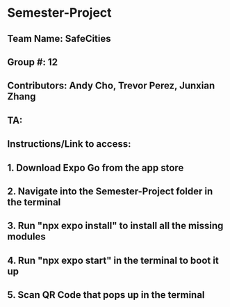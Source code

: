# Semester-Project

## Team Name: SafeCities
## Group #: 12
## Contributors: Andy Cho, Trevor Perez, Junxian Zhang
## TA: <Insert Here>

## Instructions/Link to access: 
## 1. Download Expo Go from the app store
## 2. Navigate into the Semester-Project folder in the terminal
## 3. Run "npx expo install" to install all the missing modules
## 4. Run "npx expo start" in the terminal to boot it up
## 5. Scan QR Code that pops up in the terminal

